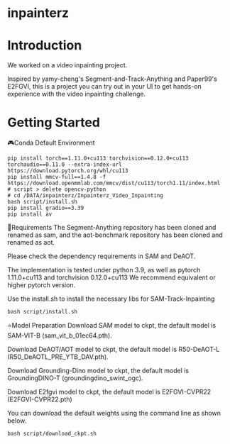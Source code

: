 # inpainterz

# Introduction

We worked on a video inpainting project.

Inspired by yamy-cheng's Segment-and-Track-Anything and Paper99's E2FGVI, this is a project you can try out in your UI to get hands-on experience with the video inpainting challenge. 

# Getting Started

🎮Conda Default Environment
```shell
pip install torch==1.11.0+cu113 torchvision==0.12.0+cu113 torchaudio==0.11.0 --extra-index-url https://download.pytorch.org/whl/cu113
pip install mmcv-full==1.4.8 -f https://download.openmmlab.com/mmcv/dist/cu113/torch1.11/index.html
# script > delete opencv-python
# cd /DATA/inpainterz/Inpainterz_Video_Inpainting
bash script/install.sh
pip install gradio==3.39
pip install av
```

📑Requirements
The Segment-Anything repository has been cloned and renamed as sam, and the aot-benchmark repository has been cloned and renamed as aot.

Please check the dependency requirements in SAM and DeAOT.

The implementation is tested under python 3.9, as well as pytorch 1.11.0+cu113 and torchvision 0.12.0+cu113 We recommend equivalent or higher pytorch version.

Use the install.sh to install the necessary libs for SAM-Track-Inpainting

```
bash script/install.sh
```

⭐Model Preparation
Download SAM model to ckpt, the default model is SAM-VIT-B (sam_vit_b_01ec64.pth).

Download DeAOT/AOT model to ckpt, the default model is R50-DeAOT-L (R50_DeAOTL_PRE_YTB_DAV.pth).

Download Grounding-Dino model to ckpt, the default model is GroundingDINO-T (groundingdino_swint_ogc).

Download E2fgvi model to ckpt, the default model is E2FGVI-CVPR22 (E2FGVI-CVPR22.pth)

You can download the default weights using the command line as shown below.

```
bash script/download_ckpt.sh
```
